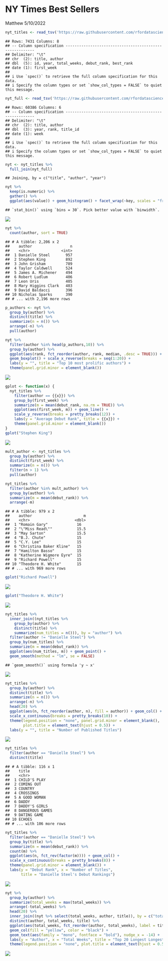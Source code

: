 NY Times Best Sellers
================
Matthew
5/10/2022

``` r
nyt_titles <- read_tsv('https://raw.githubusercontent.com/rfordatascience/tidytuesday/master/data/2022/2022-05-10/nyt_titles.tsv')
```

    ## Rows: 7431 Columns: 8
    ## -- Column specification --------------------------------------------------------
    ## Delimiter: "\t"
    ## chr  (2): title, author
    ## dbl  (5): id, year, total_weeks, debut_rank, best_rank
    ## date (1): first_week
    ## 
    ## i Use `spec()` to retrieve the full column specification for this data.
    ## i Specify the column types or set `show_col_types = FALSE` to quiet this message.

``` r
nyt_full <- read_tsv('https://raw.githubusercontent.com/rfordatascience/tidytuesday/master/data/2022/2022-05-10/nyt_full.tsv')
```

    ## Rows: 60386 Columns: 6
    ## -- Column specification --------------------------------------------------------
    ## Delimiter: "\t"
    ## chr  (2): title, author
    ## dbl  (3): year, rank, title_id
    ## date (1): week
    ## 
    ## i Use `spec()` to retrieve the full column specification for this data.
    ## i Specify the column types or set `show_col_types = FALSE` to quiet this message.

``` r
nyt <- nyt_titles %>% 
  full_join(nyt_full)
```

    ## Joining, by = c("title", "author", "year")

``` r
nyt %>% 
  keep(is.numeric) %>% 
  gather() %>% 
  ggplot(aes(value)) + geom_histogram() + facet_wrap(~key, scales = "free")
```

    ## `stat_bin()` using `bins = 30`. Pick better value with `binwidth`.

![](NYT-Best-Sellers_files/figure-gfm/unnamed-chunk-2-1.png)<!-- -->

``` r
nyt %>% 
  count(author, sort = TRUE)
```

    ## # A tibble: 2,206 x 2
    ##    author                 n
    ##    <chr>              <int>
    ##  1 Danielle Steel       957
    ##  2 Stephen King         892
    ##  3 John Grisham         789
    ##  4 Taylor Caldwell      524
    ##  5 James A. Michener    494
    ##  6 Robert Ludlum        406
    ##  7 Leon Uris            405
    ##  8 Mary Higgins Clark   403
    ##  9 David Baldacci       396
    ## 10 Nicholas Sparks      390
    ## # ... with 2,196 more rows

``` r
p_authors <- nyt %>% 
  group_by(author) %>% 
  distinct(title) %>% 
  summarize(n = n()) %>% 
  arrange(-n) %>% 
  pull(author)

nyt %>% 
  filter(author %in% head(p_authors,10)) %>% 
  group_by(author) %>% 
  ggplot(aes(rank, fct_reorder(author, rank, median, .desc = TRUE))) +
  geom_boxplot() + scale_x_reverse(breaks = seq(1:20)) +
  labs(y = "", title = "Top 10 most prolific authors") +
  theme(panel.grid.minor = element_blank())
```

![](NYT-Best-Sellers_files/figure-gfm/unnamed-chunk-2-2.png)<!-- -->

``` r
gplot <- function(x) {
  nyt_titles %>% 
    filter(author == {{x}}) %>% 
    group_by(first_week) %>% 
    summarize(m = mean(debut_rank, na.rm = TRUE)) %>% 
    ggplot(aes(first_week, m)) + geom_line() +
    scale_y_reverse(breaks = pretty_breaks(12)) +
    labs(y = "Average Debut Rank", title = {{x}}) +
    theme(panel.grid.minor = element_blank())
}
gplot("Stephen King")
```

![](NYT-Best-Sellers_files/figure-gfm/unnamed-chunk-3-1.png)<!-- -->

``` r
mult_author <- nyt_titles %>% 
  group_by(author) %>% 
  distinct(first_week) %>% 
  summarize(n = n()) %>% 
  filter(n > 1) %>% 
  pull(author)

nyt_titles %>% 
  filter(author %in% mult_author) %>% 
  group_by(author) %>% 
  summarize(m = mean(debut_rank)) %>% 
  arrange(-m) 
```

    ## # A tibble: 979 x 2
    ##    author                       m
    ##    <chr>                    <dbl>
    ##  1 "Romain Gary"             16  
    ##  2 "\"Miss Read\""           15.5
    ##  3 "May Sarton"              15.5
    ##  4 "B.J. Chute"              15  
    ##  5 "C.Y. Lee"                15  
    ##  6 "Christina Baker Kline"   15  
    ##  7 "Hamilton Basso"          15  
    ##  8 "Katherine Wigmore Eyre"  15  
    ##  9 "Richard Powell"          15  
    ## 10 "Theodore H. White"       15  
    ## # ... with 969 more rows

``` r
gplot("Richard Powell")
```

![](NYT-Best-Sellers_files/figure-gfm/unnamed-chunk-4-1.png)<!-- -->

``` r
gplot("Theodore H. White")
```

![](NYT-Best-Sellers_files/figure-gfm/unnamed-chunk-4-2.png)<!-- -->

``` r
nyt_titles %>% 
  inner_join((nyt_titles %>% 
    group_by(author) %>% 
    distinct(title) %>% 
    summarize(num_titles = n())), by = "author") %>% 
  filter(author != "Danielle Steel") %>% 
  group_by(num_titles) %>% 
  summarize(m = mean(debut_rank)) %>% 
  ggplot(aes(num_titles, m)) + geom_point() +
  geom_smooth(method = "lm", se = FALSE)
```

    ## `geom_smooth()` using formula 'y ~ x'

![](NYT-Best-Sellers_files/figure-gfm/unnamed-chunk-5-1.png)<!-- -->

``` r
nyt_titles %>% 
  group_by(author) %>% 
  distinct(title) %>% 
  summarize(n = n()) %>% 
  arrange(-n) %>% 
  head(20) %>% 
  ggplot(aes(n, fct_reorder(author, n), fill = author)) + geom_col() +
  scale_x_continuous(breaks = pretty_breaks(10)) +
  theme(legend.position = "none", panel.grid.minor = element_blank(),
        plot.title = element_text(hjust = 0.5)) +
  labs(y = "", title = "Number of Published Titles")
```

![](NYT-Best-Sellers_files/figure-gfm/unnamed-chunk-6-1.png)<!-- -->

``` r
nyt_titles %>% 
  filter(author == "Danielle Steel") %>% 
  distinct(title)
```

    ## # A tibble: 116 x 1
    ##    title          
    ##    <chr>          
    ##  1 CHILD'S PLAY   
    ##  2 COMING OUT     
    ##  3 COUNTRY        
    ##  4 CROSSINGS      
    ##  5 A GOOD WOMAN   
    ##  6 DADDY          
    ##  7 DADDY'S GIRLS  
    ##  8 DANGEROUS GAMES
    ##  9 DATING GAME    
    ## 10 ECHOES         
    ## # ... with 106 more rows

``` r
nyt_titles %>% 
  filter(author == "Danielle Steel") %>% 
  group_by(title) %>% 
  summarize(m = mean(debut_rank)) %>% 
  count(m) %>% 
  ggplot(aes(n, fct_rev(factor(m)))) + geom_col() +
  scale_x_continuous(breaks = pretty_breaks(8)) +
  theme(panel.grid.minor = element_blank()) +
  labs(y = "Debut Rank", x = "Number of Titles", 
       title = "Danielle Steel's Debut Rankings")
```

![](NYT-Best-Sellers_files/figure-gfm/unnamed-chunk-7-1.png)<!-- -->

``` r
nyt %>% 
  group_by(author) %>% 
  summarize(total_weeks = max(total_weeks)) %>% 
  arrange(-total_weeks) %>% 
  head(20) %>% 
  inner_join((nyt %>% select(total_weeks, author, title)), by = c("total_weeks", "author")) %>% 
  distinct(author, total_weeks, title) %>% 
  ggplot(aes(total_weeks, fct_reorder(author, total_weeks), label = title)) + 
  geom_col(fill = "yellow", color = "black") + 
  geom_text(aes(family = "mono", fontface = "bold"), nudge_x = -14) +
  labs(y = "Author", x = "Total Weeks", title = "Top 20 Longest Longest Weeks on Best Sellers") +
  theme(legend.position = "none", plot.title = element_text(hjust = 0.5))
```

![](NYT-Best-Sellers_files/figure-gfm/unnamed-chunk-8-1.png)<!-- -->
